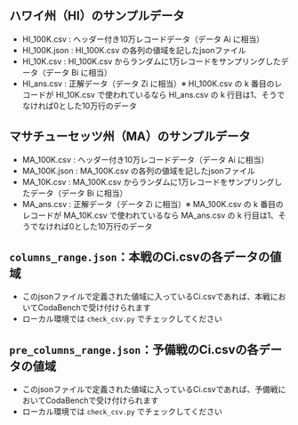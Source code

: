 ## ハワイ州（HI）のサンプルデータ
- HI_100K.csv : ヘッダー付き10万レコードデータ（データ Ai に相当）
- HI_100K.json : HI_100K.csv の各列の値域を記したjsonファイル
- HI_10K.csv : HI_100K.csv からランダムに1万レコードをサンプリングしたデータ（データ Bi に相当）
- HI_ans.csv : 正解データ（データ Zi に相当）※ HI_100K.csv の k 番目のレコードが HI_10K.csv で使われているなら HI_ans.csv の k 行目は1、そうでなければ0とした10万行のデータ

## マサチューセッツ州（MA）のサンプルデータ
- MA_100K.csv : ヘッダー付き10万レコードデータ（データ Ai に相当）
- MA_100K.json : MA_100K.csv の各列の値域を記したjsonファイル
- MA_10K.csv : MA_100K.csv からランダムに1万レコードをサンプリングしたデータ（データ Bi に相当）
- MA_ans.csv : 正解データ（データ Zi に相当）※ MA_100K.csv の k 番目のレコードが MA_10K.csv で使われているなら MA_ans.csv の k 行目は1、そうでなければ0とした10万行のデータ

## `columns_range.json`：本戦のCi.csvの各データの値域
- このjsonファイルで定義された値域に入っているCi.csvであれば、本戦においてCodaBenchで受け付けられます
- ローカル環境では `check_csv.py` でチェックしてください

## `pre_columns_range.json`：予備戦のCi.csvの各データの値域
- このjsonファイルで定義された値域に入っているCi.csvであれば、予備戦においてCodaBenchで受け付けられます
- ローカル環境では `check_csv.py` でチェックしてください
